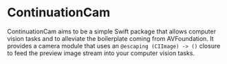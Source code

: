 # ContinuationCam
ContinuationCam aims to be a simple Swift package that allows computer vision tasks and to alleviate the boilerplate coming from AVFoundation.
It provides a camera module that uses an ```@escaping (CIImage) -> ()``` closure to feed the preview image stream into your computer vision tasks.

